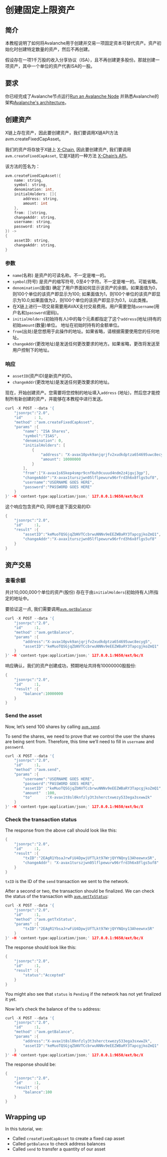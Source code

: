 # 创建固定上限资产

## 简介

本教程说明了如何将Avalanche用于创建并交易一项固定资本可替代资产。资产初始化时创建特定数量的资产，然后不再创建。

假设存在一项1千万股的收入分享协议（ISA），且不再创建更多股份。那就创建一项资产，其中一个单位的资产代表ISA的一股。

## 要求

你已经完成了Avalanche节点运行[Run an Avalanche Node](../../get-started.md) 并熟悉Avalanche的架构[Avalanche's architecture](../../../learn/platform-overview/)。

## 创建资产

X链上存在资产，因此要创建资产，我们要调用X链API方法avm.createFixedCapAsset。

我们的资产将存放于X链上 [X-Chain](../../../learn/platform-overview/#exchange-chain-x-chain), 因此要创建资产, 我们要调用`avm.createFixedCapAsset`, 它是X链的一种方法 [X-Chain’s API](../../avalanchego-apis/exchange-chain-x-chain-api.md)。

该方法的签名为：


```cpp
avm.createFixedCapAsset({
    name: string,
    symbol: string,
    denomination: int,  
    initialHolders: []{
        address: string,
        amount: int
    },
    from: []string,
    changeAddr: string,
    username: string,  
    password: string
}) ->
{
    assetID: string,
    changeAddr: string,
}
```

### 参数

* `name`(名称) 是资产的可读名称。不一定是唯一的。                                                
* `symbol`(符号) 是资产的缩写符号, 0至4个字符。不一定是唯一的。可能省略。
* `denomination`(面值) 确定了用户界面如何显示该资产的余额。如果面值为0，则100个单位的该资产即显示为100; 如果面值为1，则100个单位的该资产即显示为10.0;如果面值为2，则100个单位的该资产即显示为0.1，以此类推。
* 在X链上进行一项交易需要用AVAX支付交易费用。用户需要登陆`username`(用户名和)`password`(密码)。
* `initialHolders`(初始持有人)中的每个元素都指定了这个`address`(地址)持有的初始`amount`(数量)单位。 地址在初始时持有的金额单位。
* `from`(出处)是您想用于此操作的地址。如果省略，请根据需要使用您的任何地址。
* `changeAddr`(更改地址)是发送任何更改要求的地方。如果省略，更改将发送至用户控制下的地址。

### 响应

* `assetID`(资产ID)是新资产的ID。
* `changeAddr`(更改地址)是发送任何更改要求的地址。 

现在，开始创建资产。您需要将您控制的地址填入`address` (地址)，然后您才能控制所有新创建的资产，并能够在本教程中进行发送。

```cpp
curl -X POST --data '{
    "jsonrpc":"2.0",
    "id"     : 1,
    "method" :"avm.createFixedCapAsset",
    "params" :{
        "name": "ISA Shares",
        "symbol":"ISAS",
        "denomination": 0,
        "initialHolders": [
            {
                "address": "X-avax10pvk9anjqrjfv2xudkdptza654695uwc8ecyg5",
                "amount": 10000000
            }
        ],
        "from":["X-avax1s65kep4smpr9cnf6uh9cuuud4ndm2z4jguj3gp"],
        "changeAddr":"X-avax1turszjwn05lflpewurw96rfrd3h6x8flgs5uf8",
        "username":"USERNAME GOES HERE",
        "password":"PASSWORD GOES HERE"
    }
}' -H 'content-type:application/json;' 127.0.0.1:9650/ext/bc/X
```

这个响应包含资产ID, 同样也是下面交易的ID:

```cpp
{
    "jsonrpc":"2.0",
    "id"     :1,
    "result" :{
        "assetID":"keMuoTQSGjqZbNVTCcbrwuNNNv9eEEZWBaRY3TapcgjkoZmQ1",
        "changeAddr":"X-avax1turszjwn05lflpewurw96rfrd3h6x8flgs5uf8"
    }
}
```

## 资产交易

### 查看余额

共计10,000,000个单位的资产\(股份\) 存在于由`initialHolders`(初始持有人)所指定的地址中。

要验证这一点, 我们需要调用[`avm.getBalance`](../../avalanchego-apis/exchange-chain-x-chain-api.md#avm-getbalance):

```cpp
curl -X POST --data '{
    "jsonrpc":"2.0",
    "id"     :1,
    "method" :"avm.getBalance",
    "params" :{
        "address":"X-avax10pvk9anjqrjfv2xudkdptza654695uwc8ecyg5",
        "assetID":"keMuoTQSGjqZbNVTCcbrwuNNNv9eEEZWBaRY3TapcgjkoZmQ1"
    }
}' -H 'content-type:application/json;' 127.0.0.1:9650/ext/bc/X
```

响应确认，我们的资产创建成功，预期地址共持有10000000股股份:

```cpp
{
    "jsonrpc":"2.0",
    "id"     :1,
    "result" :{
        "balance":10000000
    }
}
```

### Send the asset

Now, let’s send 100 shares by calling [`avm.send`](../../avalanchego-apis/exchange-chain-x-chain-api.md#avm-send).

To send the shares, we need to prove that we control the user the shares are being sent from. Therefore, this time we’ll need to fill in `username` and `password`.

```cpp
curl -X POST --data '{
    "jsonrpc":"2.0",
    "id"     :1,
    "method" :"avm.send",
    "params" :{
        "username":"USERNAME GOES HERE",
        "password":"PASSWORD GOES HERE",
        "assetID" :"keMuoTQSGjqZbNVTCcbrwuNNNv9eEEZWBaRY3TapcgjkoZmQ1",
        "amount"  :100,
        "to"      :"X-avax1t8sl0knfzly3t3sherctxwezy533ega3sxww2k"
    }
}' -H 'content-type:application/json;' 127.0.0.1:9650/ext/bc/X
```

### Check the transaction status

The response from the above call should look like this:

```cpp
{
    "jsonrpc":"2.0",
    "id"     :1,
    "result" :{
        "txID":"2EAgR1YbsaJrwFiU4DpwjUfTLkt97WrjQYYNQny13AheewnxSR",
        "changeAddr": "X-avax1turszjwn05lflpewurw96rfrd3h6x8flgs5uf8"
    }
}
```

`txID` is the ID of the `send` transaction we sent to the network.

After a second or two, the transaction should be finalized. We can check the status of the transaction with [`avm.getTxStatus`](../../avalanchego-apis/exchange-chain-x-chain-api.md#avm-gettxstatus):

```cpp
curl -X POST --data '{
    "jsonrpc":"2.0",
    "id"     :1,
    "method" :"avm.getTxStatus",
    "params" :{
        "txID":"2EAgR1YbsaJrwFiU4DpwjUfTLkt97WrjQYYNQny13AheewnxSR"
    }
}' -H 'content-type:application/json;' 127.0.0.1:9650/ext/bc/X
```

The response should look like this:

```cpp
{
    "jsonrpc":"2.0",
    "id"     :1,
    "result" :{
        "status":"Accepted"
    }
}
```

You might also see that `status` is `Pending` if the network has not yet finalized it yet.

Now let’s check the balance of the `to` address:

```cpp
curl -X POST --data '{
    "jsonrpc":"2.0",
    "id"     :1,
    "method" :"avm.getBalance",
    "params" :{
        "address":"X-avax1t8sl0knfzly3t3sherctxwezy533ega3sxww2k",
        "assetID":"keMuoTQSGjqZbNVTCcbrwuNNNv9eEEZWBaRY3TapcgjkoZmQ1"
    }
}' -H 'content-type:application/json;' 127.0.0.1:9650/ext/bc/X
```

The response should be:

```cpp
{
    "jsonrpc":"2.0",
    "id"     :1,
    "result" :{
        "balance":100
    }
}
```

## Wrapping up

In this tutorial, we:

* Called `createFixedCapAsset` to create a fixed cap asset
* Called `getBalance` to check address balances
* Called `send` to transfer a quantity of our asset

<!--stackedit_data:
eyJoaXN0b3J5IjpbMTI0OTMwOTE0LC0xODY2NTY5MjA2LDE5Nz
E1OTM3MzgsLTEzNjY2MDk0OTksLTU2NjAyODAzNV19
-->